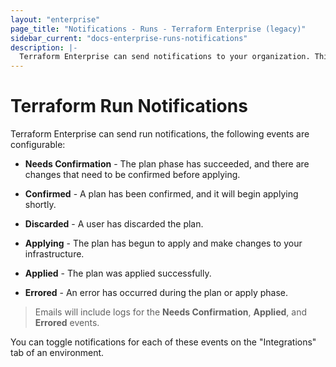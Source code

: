 ```yaml
---
layout: "enterprise"
page_title: "Notifications - Runs - Terraform Enterprise (legacy)"
sidebar_current: "docs-enterprise-runs-notifications"
description: |-
  Terraform Enterprise can send notifications to your organization. This post is on how.
---
```



# Terraform Run Notifications

Terraform Enterprise can send run notifications, the following events are
configurable:

- **Needs Confirmation** - The plan phase has succeeded, and there are changes
  that need to be confirmed before applying.

- **Confirmed** - A plan has been confirmed, and it will begin applying shortly.

- **Discarded** - A user has discarded the plan.

- **Applying** - The plan has begun to apply and make changes to your
  infrastructure.

- **Applied** - The plan was applied successfully.

- **Errored** - An error has occurred during the plan or apply phase.

> Emails will include logs for the **Needs Confirmation**, **Applied**, and
> **Errored** events.

You can toggle notifications for each of these events on the "Integrations" tab
of an environment.
